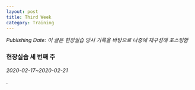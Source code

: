 ```yaml
---
layout: post
title: Third Week
category: Training
---
```

*Publishing Date:*
*이 글은 현장실습 당시 기록을 바탕으로 나중에 재구성해 포스팅함*

### 현장실습 세 번째 주
*2020-02-17~2020-02-21*

.

